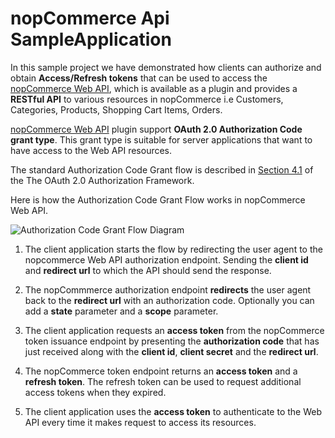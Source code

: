 # nopCommerce Api SampleApplication

In this sample project we have demonstrated how clients can authorize and obtain **Access/Refresh tokens** that can be used to access the [nopCommerce Web API](https://github.com/SevenSpikes/nopCommerce/tree/Web-Api-3.70), which is available as a plugin and provides a **RESTful API** to various resources in nopCommerce i.e Customers, Categories, Products, Shopping Cart Items, Orders.

[nopCommerce Web API](https://github.com/SevenSpikes/nopCommerce/tree/Web-Api-3.70) plugin support **OAuth 2.0 Authorization Code grant type**. This grant type is suitable for server applications that want to have access to the Web API resources.

The standard Authorization Code Grant flow is described in [Section 4.1](http://tools.ietf.org/html/rfc6749#section-4.1) of the The OAuth 2.0 Authorization Framework.

Here is how the Authorization Code Grant Flow works in nopCommerce Web API.

![Authorization Code Grant Flow Diagram](https://github.com/SevenSpikes/nopCommerce-Api-Authorization/blob/master/diagram.jpg "Authorization Code Grant Flow Diagram")

1. The client application starts the flow by redirecting the user agent to the nopcommerce Web API authorization endpoint. Sending the **client id** and **redirect url** to which the API should send the response.

2. The nopCommmerce authorization endpoint **redirects** the user agent back to the **redirect url** with an authorization code. Optionally you can add a **state** parameter and a **scope** parameter.

3. The client application requests an **access token** from the nopCommerce token issuance endpoint by presenting the **authorization code** that has just received along with the **client id**, **client secret** and the **redirect url**.

4. The nopCommerce token endpoint returns an **access token** and a **refresh token**. The refresh token can be used to request additional access tokens when they expired.

5. The client application uses the **access token** to authenticate to the Web API every time it makes request to access its resources.


